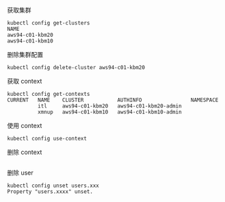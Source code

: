 获取集群

```
kubectl config get-clusters
NAME
aws94-c01-kbm20
aws94-c01-kbm10
```

删除集群配置

```
kubectl config delete-cluster aws94-c01-kbm20
```

获取 context

```
kubectl config get-contexts
CURRENT   NAME    CLUSTER           AUTHINFO                NAMESPACE
          itl     aws94-c01-kbm20   aws94-c01-kbm20-admin   
          xmnup   aws94-c01-kbm10   aws94-c01-kbm10-admin
```

使用 context

```
kubectl config use-context
```

删除 context

```

```

删除 user

```
kubectl config unset users.xxx
Property "users.xxxx" unset.
```

